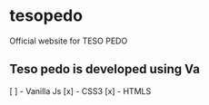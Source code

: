 # tesopedo
Official website for TESO PEDO
## Teso pedo is developed using Va
[ ] - Vanilla Js
[x] - CSS3 
[x] - HTMLS
